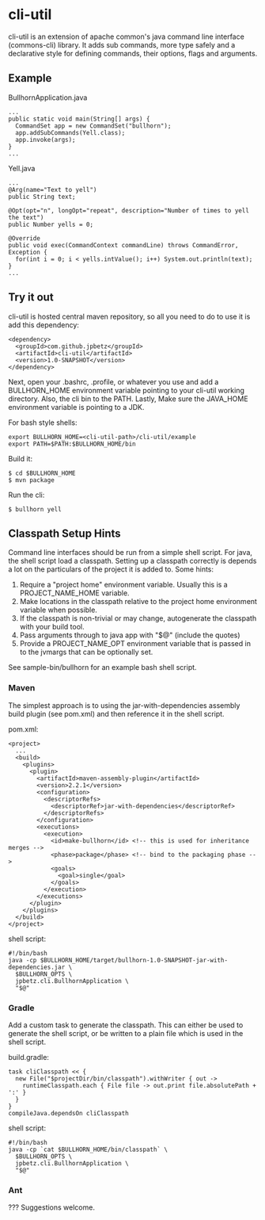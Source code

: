 cli-util
========

cli-util is an extension of apache common's java command line interface (commons-cli) 
library. It adds sub commands, more type safely and a declarative style for defining 
commands, their options, flags and arguments.

Example
-------

BullhornApplication.java

    ...
    public static void main(String[] args) {
      CommandSet app = new CommandSet("bullhorn");
      app.addSubCommands(Yell.class);
      app.invoke(args);
    }
    ...
    
Yell.java

    ...
    @Arg(name="Text to yell")
    public String text;
  
    @Opt(opt="n", longOpt="repeat", description="Number of times to yell the text")
    public Number yells = 0;
    
    @Override
    public void exec(CommandContext commandLine) throws CommandError, Exception {
      for(int i = 0; i < yells.intValue(); i++) System.out.println(text);
    }
    ...


Try it out
-----------

cli-util is hosted central maven repository, so all you need to do to use it is add this dependency:

    <dependency>
      <groupId>com.github.jpbetz</groupId>
      <artifactId>cli-util</artifactId>
      <version>1.0-SNAPSHOT</version>
    </dependency>

Next, open your .bashrc, .profile, or whatever you use and add a BULLHORN_HOME environment variable 
pointing to your cli-util working directory. Also, the cli bin to the PATH. 
Lastly, Make sure the JAVA_HOME environment variable is pointing to a JDK.

For bash style shells: 

    export BULLHORN_HOME=<cli-util-path>/cli-util/example
    export PATH=$PATH:$BULLHORN_HOME/bin

Build it:

    $ cd $BULLHORN_HOME
    $ mvn package

Run the cli:

    $ bullhorn yell

Classpath Setup Hints
-------------------------------

Command line interfaces should be run from a simple shell script.  For java, the shell script
load a classpath.  Setting up a classpath correctly is depends a lot on the particulars of the
project it is added to.  Some hints:

1. Require a "project home" environment variable.  Usually this is a PROJECT_NAME_HOME variable.
2. Make locations in the classpath relative to the project home environment variable when possible.
3. If the classpath is non-trivial or may change, autogenerate the classpath with your build tool.
4. Pass arguments through to java app with "$@" (include the quotes)
5. Provide a PROJECT_NAME_OPT environment variable that is passed in to the jvmargs that can be optionally set.

See sample-bin/bullhorn for an example bash shell script.

### Maven

The simplest approach is to using the jar-with-dependencies assembly build plugin (see pom.xml)
and then reference it in the shell script.

pom.xml:

    <project>
      ...
      <build>
        <plugins>
          <plugin>
            <artifactId>maven-assembly-plugin</artifactId>
            <version>2.2.1</version>
            <configuration>
              <descriptorRefs>
                <descriptorRef>jar-with-dependencies</descriptorRef>
              </descriptorRefs>
            </configuration>
            <executions>
              <execution>
                <id>make-bullhorn</id> <!-- this is used for inheritance merges -->
                <phase>package</phase> <!-- bind to the packaging phase -->
                <goals>
                  <goal>single</goal>
                </goals>
              </execution>
            </executions>
          </plugin>
        </plugins>
      </build>
    </project>

shell script:

    #!/bin/bash
    java -cp $BULLHORN_HOME/target/bullhorn-1.0-SNAPSHOT-jar-with-dependencies.jar \
      $BULLHORN_OPTS \
      jpbetz.cli.BullhornApplication \
      "$@"

### Gradle

Add a custom task to generate the classpath.  This can either be used to generate the shell script, or
be written to a plain file which is used in the shell script.

build.gradle:

    task cliClasspath << {
      new File("$projectDir/bin/classpath").withWriter { out ->
        runtimeClasspath.each { File file -> out.print file.absolutePath + ':' }
      }
    }
    compileJava.dependsOn cliClasspath

shell script:

    #!/bin/bash
    java -cp `cat $BULLHORN_HOME/bin/classpath` \
      $BULLHORN_OPTS \
      jpbetz.cli.BullhornApplication \
      "$@"

### Ant

??? Suggestions welcome.